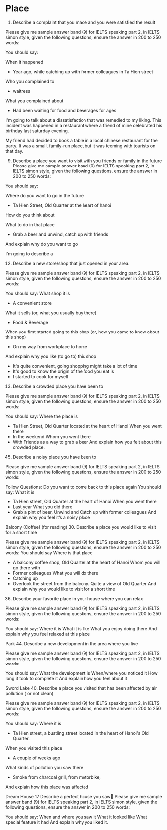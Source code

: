 # Place

1. Describe a complaint that you made and you were satisfied the result

Please give me sample answer band (9) for IELTS speaking part 2, in IELTS simon style, given the following questions, ensure the answer in 200 to 250 words:

You should say:

When it happened
- Year ago, while catching up with former colleagues in Ta Hien street

Who you complained to
- waitress

What you complained about
- Had been waiting for food and beverages for ages

I'm going to talk about a dissatisfaction that was remedied to my liking. This incident was happened in a restaurant where a friend of mine celebrated his birthday last saturday evening.

My friend had decided to book a table in a local chinese restaurant for the party. It was a small, family-run place, but it was teeming with tourists on that day.

9. Describe a place you want to visit with you friends or family in the future
Please give me sample answer band (9) for IELTS speaking part 2, in IELTS simon style, given the following questions, ensure the answer in 200 to 250 words:

You should say:

Where do you want to go in the future
- Ta Hien Street, Old Quarter at the heart of hanoi

How do you think about

What to do in that place
- Grab a beer and unwind, catch up with friends

And explain why do you want to go 

I'm going to describe a 

12. Describe a new store/shop that just opened in your area.

Please give me sample answer band (9) for IELTS speaking part 2, in IELTS simon style, given the following questions, ensure the answer in 200 to 250 words:

You should say:
What shop it is
- A convenient store

What it sells (or, what you usually buy there)
- Food & Beverage

When you first started going to this shop (or, how you came to know about
this shop)
- On my way from workplace to home

And explain why you like (to go to) this shop
- It's quite convenient, going shopping might take a lot of time
- It's good to know the origin of the food you eat is 
- I started to cook for myself



13. Describe a crowded place you have been to

Please give me sample answer band (9) for IELTS speaking part 2, in IELTS simon style, given the following questions, ensure the answer in 200 to 250 words:

You should say:
Where the place is
- Ta Hien Street, Old Quarter located at the heart of Hanoi
When you went there
- In the weekend
Whom you went there
- With Friends as a way to grab a beer
And explain how you felt about this crowded place.


45. Describe a noisy place you have been to

Please give me sample answer band (9) for IELTS speaking part 2, in IELTS simon style, given the following questions, ensure the answer in 200 to 250 words:

Follow Questions: Do you want to come back to this place again
You should say:
What it is
- Ta Hien street, Old Quarter at the heart of Hanoi
When you went there
- Last year
What you did there
- Grab a pint of beer, Unwind and Catch up with former colleagues
And explain why you feel it’s a noisy place


Balcony (Coffee) (for reading)
30. Describe a place you would like to visit for a short time

Please give me sample answer band (9) for IELTS speaking part 2, in IELTS simon style, given the following questions, ensure the answer in 200 to 250 words:
You should say
Where is that place
- A balcony coffee shop, Old Quarter at the heart of Hanoi
Whom you will go there with
- Former colleagues
What you will do there
- Catching up 
- Overlook the street from the balcony. Quite a view of Old Quarter
And explain why you would like to visit for a short time

36. Describe your favorite place in your house where you can relax

Please give me sample answer band (9) for IELTS speaking part 2, in IELTS simon style, given the following questions, ensure the answer in 200 to 250 words:

You should say:
Where it is
What it is like
What you enjoy doing there
And explain why you feel relaxed at this place

Park
44. Describe a new development in the area where you live

Please give me sample answer band (9) for IELTS speaking part 2, in IELTS simon style, given the following questions, ensure the answer in 200 to 250 words:

You should say:
What the development is
When/where you noticed it
How long it took to complete it
And explain how you feel about it



Sword Lake
40. Describe a place you visited that has been affected by air pollution ( or not clean)

Please give me sample answer band (9) for IELTS speaking part 2, in IELTS simon style, given the following questions, ensure the answer in 200 to 250 words:

You should say:
Where it is
- Ta Hien street, a bustling street located in the heart of Hanoi's Old Quarter.

When you visited this place
- A couple of weeks ago

What kinds of pollution you saw there
- Smoke from charcoal grill, from motorbike, 

And explain how this place was affected

Dream House
17 Describe a perfect house you saw
Please give me sample answer band (9) for IELTS speaking part 2, in IELTS simon style, given the following questions, ensure the answer in 200 to 250 words:

You should say:
When and where you saw it
What it looked like
What special feature it had
And explain why you liked it.